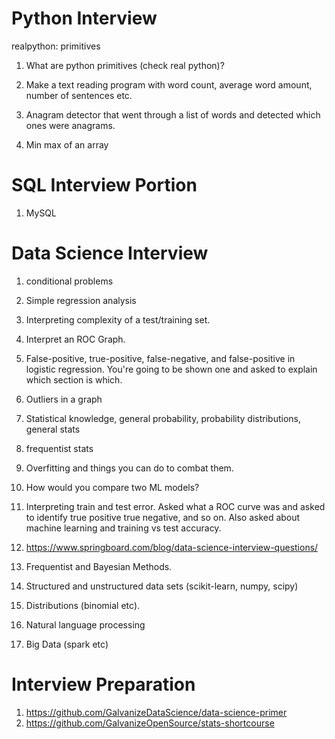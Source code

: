 # Python Interview

realpython: primitives
1. What are python primitives (check real python)?

1. Make a text reading program with word count, average word amount, number of sentences etc. 

2. Anagram detector that went through a list of words and detected which ones were anagrams.

3. Min max of an array


# SQL Interview Portion
1. MySQL

# Data Science Interview
1. conditional problems

2. Simple regression analysis

3. Interpreting complexity of a test/training set. 

4. Interpret an ROC Graph.

5. False-positive, true-positive, false-negative, and false-positive in logistic regression.
You're going to be shown one and asked to explain which section is which.

6. Outliers in a graph

7. Statistical knowledge, general probability, probability distributions, general stats

8. frequentist stats

9. Overfitting and things you can do to combat them. 

10. How would you compare two ML models?  

11. Interpreting train and test error. 
Asked what a ROC curve was and asked to identify true positive true negative, and so on. Also asked about machine learning and training vs test accuracy.  

12. https://www.springboard.com/blog/data-science-interview-questions/

13. Frequentist and Bayesian Methods.

14. Structured and unstructured data sets (scikit-learn, numpy, scipy)

15. Distributions (binomial etc). 

16. Natural language processing 

17. Big Data (spark etc)


# Interview Preparation
1. https://github.com/GalvanizeDataScience/data-science-primer
2. https://github.com/GalvanizeOpenSource/stats-shortcourse



